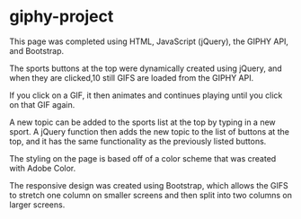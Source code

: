 # giphy-project
This page was completed using HTML, JavaScript (jQuery), the GIPHY API, and Bootstrap.

The sports buttons at the top were dynamically created using jQuery, and when they are clicked,10 still GIFS are loaded from the GIPHY API.

If you click on a GIF, it then animates and continues playing until you click on that GIF again.

A new topic can be added to the sports list at the top by typing in a new sport. A jQuery function then adds the new topic to the list of buttons at the top, and it has the same functionality as the previously listed buttons. 

The styling on the page is based off of a color scheme that was created with Adobe Color.

The responsive design was created using Bootstrap, which allows the GIFS to stretch one column on smaller screens and then split into two columns on larger screens.

